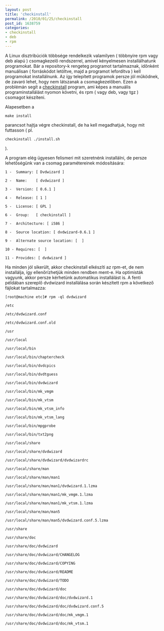 ```yaml
---
layout: post
title: 'checkinstall'
permalink: /2010/01/25/checkinstall
post_id: 1638759
categories: 
- checkinstall
- deb
- rpm
---
```


A Linux disztribúciók többsége rendelkezik valamilyen ( többnyire rpm vagy deb alapú ) csomagkezelő rendszerrel, amivel kényelmesen installálhatunk programokat. Bár a repository-k rengeteg programot tartalmaznak, időnként manuálisan ( forráskódot letöltve, majd a programot lefordítva ) kell programokat installálnunk. Az így telepített programok persze jól működnek, de zavaró lehet, hogy nem látszanak a csomagkezelőben. Ezen a problémán segít a 
[checkinstall](http://www.asic-linux.com.mx/~izto/checkinstall/) program, ami képes a manuális programinstallálást nyomon követni, és rpm ( vagy deb, vagy tgz ) csomagot készíteni.

Alapesetben a 
```
make install
```
 parancsot hajtja végre checkinstall, de ha kell megadhatjuk, hogy mit futtasson ( pl. 
```
checkinstall ./install.sh
```
 ).

A program elég ügyesen felismeri mit szeretnénk installálni, de persze lehetőségünk van a csomag paramétereinek módosítására:

```
1 -  Summary: [ Dvdwizard ]

2 -  Name:    [ dvdwizard ]

3 -  Version: [ 0.6.1 ]

4 -  Release: [ 1 ]

5 -  License: [ GPL ]

6 -  Group:   [ checkinstall ]

7 -  Architecture: [ i586 ]

8 -  Source location: [ dvdwizard-0.6.1 ]

9 -  Alternate source location: [  ]

10 - Requires: [  ]

11 - Provides: [ dvdwizard ]
```

Ha minden jól sikerült, akkor checkinstall elkészíti az rpm-et, de nem installálja, így ellenőrízhetjük minden rendben ment-e. Ha optimisták vagyunk, akkor persze kérhetünk automatikus installálást is. A fenti példában szereplő dvdwizard installálása során készített rpm a következő fájlokat tartalmazza:

```
[root@machine etc]# rpm -ql dvdwizard 

/etc

/etc/dvdwizard.conf

/etc/dvdwizard.conf.old

/usr

/usr/local

/usr/local/bin

/usr/local/bin/chaptercheck

/usr/local/bin/dvdcpics

/usr/local/bin/dvdtguess

/usr/local/bin/dvdwizard

/usr/local/bin/mk_vmgm

/usr/local/bin/mk_vtsm

/usr/local/bin/mk_vtsm_info

/usr/local/bin/mk_vtsm_lang

/usr/local/bin/mpgprobe

/usr/local/bin/txt2png

/usr/local/share

/usr/local/share/dvdwizard

/usr/local/share/dvdwizard/dvdwizardrc

/usr/local/share/man

/usr/local/share/man/man1

/usr/local/share/man/man1/dvdwizard.1.lzma

/usr/local/share/man/man1/mk_vmgm.1.lzma

/usr/local/share/man/man1/mk_vtsm.1.lzma

/usr/local/share/man/man5

/usr/local/share/man/man5/dvdwizard.conf.5.lzma

/usr/share

/usr/share/doc

/usr/share/doc/dvdwizard

/usr/share/doc/dvdwizard/CHANGELOG

/usr/share/doc/dvdwizard/COPYING

/usr/share/doc/dvdwizard/README

/usr/share/doc/dvdwizard/TODO

/usr/share/doc/dvdwizard/doc

/usr/share/doc/dvdwizard/doc/dvdwizard.1

/usr/share/doc/dvdwizard/doc/dvdwizard.conf.5

/usr/share/doc/dvdwizard/doc/mk_vmgm.1

/usr/share/doc/dvdwizard/doc/mk_vtsm.1
```

 